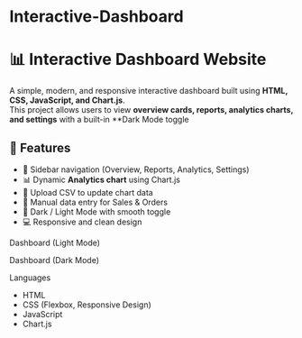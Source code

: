 # Interactive-Dashboard
# 📊 Interactive Dashboard Website

A simple, modern, and responsive interactive dashboard built using **HTML, CSS, JavaScript, and Chart.js**.  
This project allows users to view **overview cards, reports, analytics charts, and settings** with a built-in **Dark Mode toggle

## 🚀 Features
- 📌 Sidebar navigation (Overview, Reports, Analytics, Settings)  
- 📊 Dynamic **Analytics chart** using Chart.js 
- 📂 Upload CSV to update chart data  
- 📝 Manual data entry for Sales & Orders  
- 🌙 Dark / Light Mode with smooth toggle  
- 💻 Responsive and clean design  

Dashboard (Light Mode)

Dashboard (Dark Mode)

Languages

- HTML
- CSS (Flexbox, Responsive Design)
- JavaScript
- Chart.js
